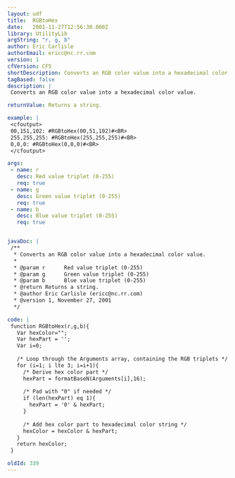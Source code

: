 ```yaml
---
layout: udf
title:  RGBtoHex
date:   2001-11-27T12:56:30.000Z
library: UtilityLib
argString: "r, g, b"
author: Eric Carlisle
authorEmail: ericc@nc.rr.com
version: 1
cfVersion: CF5
shortDescription: Converts an RGB color value into a hexadecimal color value.
tagBased: false
description: |
 Converts an RGB color value into a hexadecimal color value.

returnValue: Returns a string.

example: |
 <cfoutput>
 00,151,102: #RGBtoHex(00,51,102)#<BR>
 255,255,255: #RGBtoHex(255,255,255)#<BR>
 0,0,0: #RGBtoHex(0,0,0)#<BR>
 </cfoutput>

args:
 - name: r
   desc: Red value triplet (0-255)
   req: true
 - name: g
   desc: Green value triplet (0-255)
   req: true
 - name: b
   desc: Blue value triplet (0-255)
   req: true


javaDoc: |
 /**
  * Converts an RGB color value into a hexadecimal color value.
  * 
  * @param r      Red value triplet (0-255) 
  * @param g      Green value triplet (0-255) 
  * @param b      Blue value triplet (0-255) 
  * @return Returns a string. 
  * @author Eric Carlisle (ericc@nc.rr.com) 
  * @version 1, November 27, 2001 
  */

code: |
 function RGBtoHex(r,g,b){
   Var hexColor="";
   Var hexPart = '';
   Var i=0;
     
   /* Loop through the Arguments array, containing the RGB triplets */
   for (i=1; i lte 3; i=i+1){
     /* Derive hex color part */
     hexPart = formatBaseN(Arguments[i],16);
         
     /* Pad with "0" if needed */
     if (len(hexPart) eq 1){
       hexPart = '0' & hexPart;    
     } 
         
     /* Add hex color part to hexadecimal color string */
     hexColor = hexColor & hexPart;
   }
   return hexColor;
 }

oldId: 339
---
```


